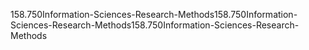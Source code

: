 158.750Information-Sciences-Research-Methods158.750Information-Sciences-Research-Methods158.750Information-Sciences-Research-Methods
